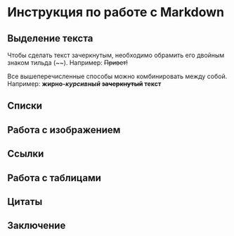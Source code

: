 # Инструкция по работе с Markdown

## Выделение текста

Чтобы сделать текст зачеркнутым, необходимо обрамить его двойным знаком тильда (~~).
Например: ~~Привет!~~

Все вышеперечисленные способы можно комбинировать между собой.
Например: **жирно-_курсивный_ ~~зачеркнутый~~ текст**


## Списки

## Работа с изображением

## Ссылки

## Работа с таблицами

## Цитаты

## Заключение
